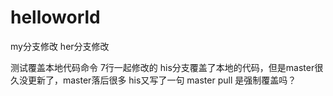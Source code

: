 # helloworld

my分支修改
her分支修改

测试覆盖本地代码命令 7行一起修改的
his分支覆盖了本地的代码，但是master很久没更新了，master落后很多
his又写了一句
master pull 是强制覆盖吗？

